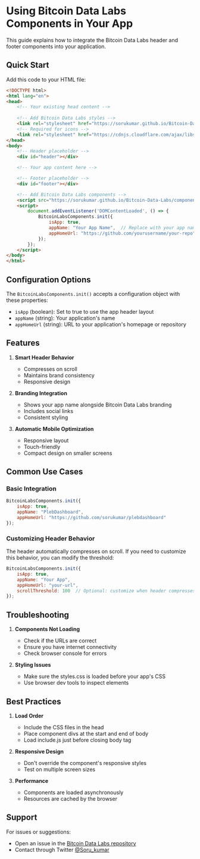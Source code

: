 # Using Bitcoin Data Labs Components in Your App

This guide explains how to integrate the Bitcoin Data Labs header and footer components into your application.

## Quick Start

Add this code to your HTML file:

```html
<!DOCTYPE html>
<html lang="en">
<head>
    <!-- Your existing head content -->
    
    <!-- Add Bitcoin Data Labs styles -->
    <link rel="stylesheet" href="https://sorukumar.github.io/Bitcoin-Data-Labs/styles/styles.css">
    <!-- Required for icons -->
    <link rel="stylesheet" href="https://cdnjs.cloudflare.com/ajax/libs/font-awesome/6.5.1/css/all.min.css">
</head>
<body>
    <!-- Header placeholder -->
    <div id="header"></div>

    <!-- Your app content here -->

    <!-- Footer placeholder -->
    <div id="footer"></div>

    <!-- Add Bitcoin Data Labs components -->
    <script src="https://sorukumar.github.io/Bitcoin-Data-Labs/components/include.js"></script>
    <script>
        document.addEventListener('DOMContentLoaded', () => {
            BitcoinLabsComponents.init({
                isApp: true,
                appName: "Your App Name",  // Replace with your app name
                appHomeUrl: "https://github.com/yourusername/your-repo"  // Replace with your repo URL
            });
        });
    </script>
</body>
</html>
```

## Configuration Options

The `BitcoinLabsComponents.init()` accepts a configuration object with these properties:

- `isApp` (boolean): Set to true to use the app header layout
- `appName` (string): Your application's name
- `appHomeUrl` (string): URL to your application's homepage or repository

## Features

1. **Smart Header Behavior**
   - Compresses on scroll
   - Maintains brand consistency
   - Responsive design

2. **Branding Integration**
   - Shows your app name alongside Bitcoin Data Labs branding
   - Includes social links
   - Consistent styling

3. **Automatic Mobile Optimization**
   - Responsive layout
   - Touch-friendly
   - Compact design on smaller screens

## Common Use Cases

### Basic Integration
```javascript
BitcoinLabsComponents.init({
    isApp: true,
    appName: "PlebDashboard",
    appHomeUrl: "https://github.com/sorukumar/plebdashboard"
});
```

### Customizing Header Behavior
The header automatically compresses on scroll. If you need to customize this behavior, you can modify the threshold:

```javascript
BitcoinLabsComponents.init({
    isApp: true,
    appName: "Your App",
    appHomeUrl: "your-url",
    scrollThreshold: 100  // Optional: customize when header compresses (in pixels)
});
```

## Troubleshooting

1. **Components Not Loading**
   - Check if the URLs are correct
   - Ensure you have internet connectivity
   - Check browser console for errors

2. **Styling Issues**
   - Make sure the styles.css is loaded before your app's CSS
   - Use browser dev tools to inspect elements

## Best Practices

1. **Load Order**
   - Include the CSS files in the head
   - Place component divs at the start and end of body
   - Load include.js just before closing body tag

2. **Responsive Design**
   - Don't override the component's responsive styles
   - Test on multiple screen sizes

3. **Performance**
   - Components are loaded asynchronously
   - Resources are cached by the browser

## Support

For issues or suggestions:
- Open an issue in the [Bitcoin Data Labs repository](https://github.com/sorukumar/Bitcoin-Data-Labs)
- Contact through Twitter [@Soru_kumar](https://x.com/Soru_kumar)
